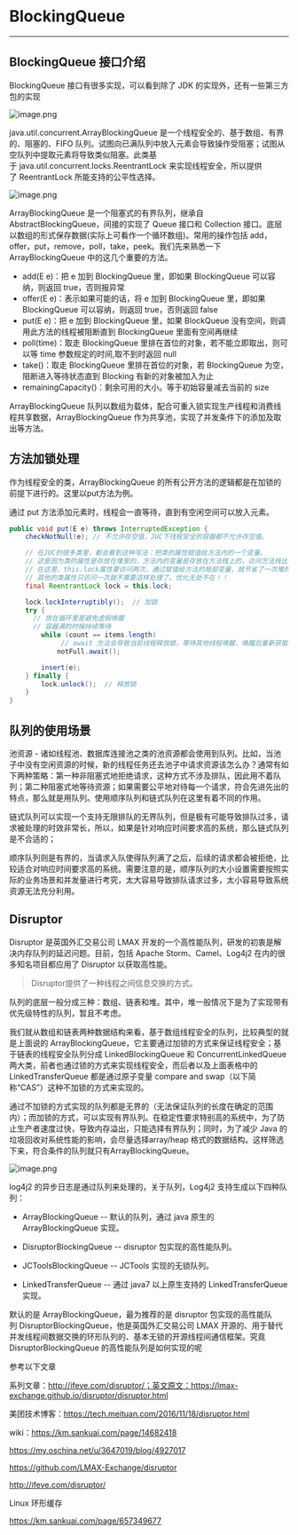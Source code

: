 # BlockingQueue
---

## BlockingQueue 接口介绍

BlockingQueue 接口有很多实现，可以看到除了 JDK 的实现外，还有一些第三方包的实现

![image.png](https://images.zenhubusercontent.com/5b83aeb622e474383b984d11/728b2925-da37-43c4-80d5-b17ddfc87d17)

java.util.concurrent.ArrayBlockingQueue 是一个线程安全的、基于数组、有界的、阻塞的、FIFO 队列。试图向已满队列中放入元素会导致操作受阻塞；试图从空队列中提取元素将导致类似阻塞。此类基于 java.util.concurrent.locks.ReentrantLock 来实现线程安全，所以提供了 ReentrantLock 所能支持的公平性选择。

![image.png](https://images.zenhubusercontent.com/5b83aeb622e474383b984d11/57ecb776-869b-4621-bb76-c18f1d4195f4)

ArrayBlockingQueue 是一个阻塞式的有界队列，继承自 AbstractBlockingQueue，间接的实现了 Queue 接口和 Collection 接口。底层以数组的形式保存数据(实际上可看作一个循环数组)。常用的操作包括 add，offer，put，remove，poll，take，peek。我们先来熟悉一下 ArrayBlockingQueue 中的这几个重要的方法。

- add(E e)：把 e 加到 BlockingQueue 里，即如果 BlockingQueue 可以容纳，则返回 true，否则报异常 
- offer(E e)：表示如果可能的话，将 e 加到 BlockingQueue 里，即如果 BlockingQueue 可以容纳，则返回 true，否则返回 false 
- put(E e)：把 e 加到 BlockingQueue 里，如果 BlockQueue 没有空间，则调用此方法的线程被阻断直到 BlockingQueue 里面有空间再继续
- poll(time)：取走 BlockingQueue 里排在首位的对象，若不能立即取出，则可以等 time 参数规定的时间,取不到时返回 null 
- take()：取走 BlockingQueue 里排在首位的对象，若 BlockingQueue 为空，阻断进入等待状态直到 Blocking 有新的对象被加入为止 
- remainingCapacity()：剩余可用的大小。等于初始容量减去当前的 size

ArrayBlockingQueue 队列以数组为载体，配合可重入锁实现生产线程和消费线程共享数据，ArrayBlockingQueue 作为共享池，实现了并发条件下的添加及取出等方法。

## 方法加锁处理

作为线程安全的类，ArrayBlockingQueue 的所有公开方法的逻辑都是在加锁的前提下进行的。这里以put方法为例。

通过 put 方法添加元素时，线程会一直等待，直到有空闲空间可以放入元素。

```java
public void put(E e) throws InterruptedException {
    checkNotNull(e); // 不允许存空值，JUC下线程安全的容器都不允许存空值。

    // 在JUC的很多类里，都会看到这种写法：把类的属性赋值给方法内的一个变量。
    // 这是因为类的属性是存放在堆里的，方法内的变量是存放在方法栈上的，访问方法栈比访问堆要快。
    // 在这里，this.lock属性要访问两次，通过赋值给方法的局部变量，就节省了一次堆的访问。
    // 其他的类属性只访问一次就不需要这样处理了。优化无处不在！！
    final ReentrantLock lock = this.lock;

    lock.lockInterruptibly();  // 加锁
    try {
      // 放在循环里是避免虚假唤醒
      // 容器满的时候持续等待
        while (count == items.length)
             // await 方法会导致当前线程释放锁，等待其他线程唤醒，唤醒后重新获取锁
            notFull.await();

        insert(e);
    } finally {
        lock.unlock();  // 释放锁
    }
}
```

## 队列的使用场景

池资源 - 诸如线程池、数据库连接池之类的池资源都会使用到队列。比如，当池子中没有空闲资源的时候，新的线程任务还去池子中请求资源该怎么办？通常有如下两种策略：第一种非阻塞式地拒绝请求，这种方式不涉及排队，因此用不着队列；第二种阻塞式地等待资源；如果需要公平地对待每一个请求，符合先进先出的特点，那么就是用队列。使用顺序队列和链式队列在这里有着不同的作用。

链式队列可以实现一个支持无限排队的无界队列，但是极有可能导致排队过多，请求被处理的时效非常长，所以，如果是针对响应时间要求高的系统，那么链式队列是不合适的；

顺序队列则是有界的，当请求入队使得队列满了之后，后续的请求都会被拒绝，比较适合对响应时间要求高的系统。需要注意的是，顺序队列的大小设置需要按照实际的业务场景和并发量进行考究，太大容易导致排队请求过多，太小容易导致系统资源无法充分利用。

## Disruptor 

Disruptor 是英国外汇交易公司 LMAX 开发的一个高性能队列，研发的初衷是解决内存队列的延迟问题。目前，包括 Apache Storm、Camel、Log4j2 在内的很多知名项目都应用了 Disruptor 以获取高性能。

> Disruptor提供了一种线程之间信息交换的方式。

队列的底层一般分成三种：数组、链表和堆。其中，堆一般情况下是为了实现带有优先级特性的队列，暂且不考虑。

我们就从数组和链表两种数据结构来看，基于数组线程安全的队列，比较典型的就是上面说的 ArrayBlockingQueue，它主要通过加锁的方式来保证线程安全；基于链表的线程安全队列分成 LinkedBlockingQueue 和 ConcurrentLinkedQueue 两大类，前者也通过锁的方式来实现线程安全，而后者以及上面表格中的 LinkedTransferQueue 都是通过原子变量 compare and swap（以下简称“CAS”）这种不加锁的方式来实现的。

通过不加锁的方式实现的队列都是无界的（无法保证队列的长度在确定的范围内）；而加锁的方式，可以实现有界队列。在稳定性要求特别高的系统中，为了防止生产者速度过快，导致内存溢出，只能选择有界队列；同时，为了减少 Java 的垃圾回收对系统性能的影响，会尽量选择array/heap 格式的数据结构。这样筛选下来，符合条件的队列就只有ArrayBlockingQueue。

![image.png](https://images.zenhubusercontent.com/5b83aeb622e474383b984d11/166c0787-cc08-459c-9b35-e5943582d0b7)

log4j2 的异步日志是通过队列来处理的，关于队列，Log4j2 支持生成以下四种队列：

- ArrayBlockingQueue -- 默认的队列，通过 java 原生的 ArrayBlockingQueue 实现。

- DisruptorBlockingQueue -- disruptor 包实现的高性能队列。

- JCToolsBlockingQueue -- JCTools 实现的无锁队列。

- LinkedTransferQueue -- 通过 java7 以上原生支持的 LinkedTransferQueue 实现。

默认的是 ArrayBlockingQueue，最为推荐的是 disruptor 包实现的高性能队列 DisruptorBlockingQueue，他是英国外汇交易公司 LMAX 开源的、用于替代并发线程间数据交换的环形队列的、基本无锁的开源线程间通信框架。究竟 DisruptorBlockingQueue 的高性能队列是如何实现的呢

参考以下文章

系列文章：http://ifeve.com/disruptor/；英文原文：https://lmax-exchange.github.io/disruptor/disruptor.html

美团技术博客：https://tech.meituan.com/2016/11/18/disruptor.html

wiki：https://km.sankuai.com/page/14682418

https://my.oschina.net/u/3647019/blog/4927017

https://github.com/LMAX-Exchange/disruptor

http://ifeve.com/disruptor/

Linux 环形缓存

https://km.sankuai.com/page/657349677

